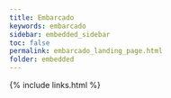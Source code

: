 ```yaml
---
title: Embarcado
keywords: embarcado
sidebar: embedded_sidebar
toc: false
permalink: embarcado_landing_page.html
folder: embedded
---
```


{% include links.html %}
